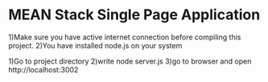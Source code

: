 # MEAN Stack Single Page Application


1)Make sure you have active internet connection before compiling this project.
2)You have installed node.js on your system


1)Go to project directory
2)write node server.js 
3)go to browser and open http://localhost:3002



